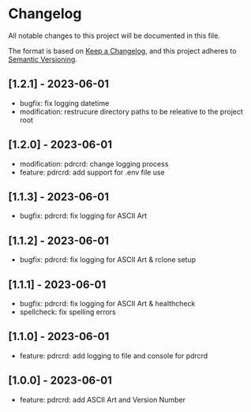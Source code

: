 # Changelog

All notable changes to this project will be documented in this file.

The format is based on [Keep a Changelog](https://keepachangelog.com/en/1.0.0/),
and this project adheres to [Semantic Versioning](https://semver.org/spec/v2.0.0.html).

## [1.2.1] - 2023-06-01

- bugfix: fix logging datetime
- modification: restrucure directory paths to be releative to the project root

## [1.2.0] - 2023-06-01

- modification: pdrcrd: change logging process
- feature: pdrcrd: add support for .env file use

## [1.1.3] - 2023-06-01

- bugfix: pdrcrd: fix logging for ASCII Art

## [1.1.2] - 2023-06-01

- bugfix: pdrcrd: fix logging for ASCII Art & rclone setup

## [1.1.1] - 2023-06-01

- bugfix: pdrcrd: fix logging for ASCII Art & healthcheck
- spellcheck: fix spelling errors

## [1.1.0] - 2023-06-01

- feature: pdrcrd: add logging to file and console for pdrcrd

## [1.0.0] - 2023-06-01

- feature: pdrcrd: add ASCII Art and Version Number